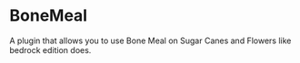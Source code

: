 # BoneMeal
A plugin that allows you to use Bone Meal on Sugar Canes and Flowers like bedrock edition does.